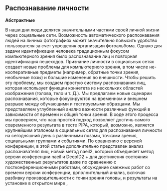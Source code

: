 ## Распознавание личности

**Абстрактные**

В наши дни люди делятся значительными частями своей личной жизни через социальные сети. Возможность автоматического распознавания людей на личных фотографиях может значительно повысить удобство пользователя за счет упрощения организации фотоальбома. Однако для задачи идентификации человека традиционным фокусом компьютерного зрения было распознавание лиц и повторная идентификация пешеходов. Признание личности в социальных сетях создает новые проблемы для компьютерного зрения, в том числе не-кооперативные предметы (например, обратные точки зрения, необычные позы) и большие изменения во внешности. Чтобы решить эту проблему, мы создаем простую систему распознавания лиц, которая использует функции коннетета из нескольких областей изображения (голова, тело и т. Д.). Мы предлагаем новые сценарии распознавания, которые фокусируются на временном и внешнем разрыве между обучающими и тестируемыми образцами. Мы представляем углубленный анализ важности различных функций в зависимости от времени и общей точки зрения. В ходе этого процесса мы проверяем, что наш простой подход позволяет достичь самого современного результата в тесте PIPA, который, возможно, является крупнейшим эталоном в социальных сетях для распознавания личности на сегодняшний день с различными позами, точками зрения, социальными группами и событиями. По сравнению с версией конференции, в этой статье дополнительно представлен анализ распознавателя лиц, новый метод naeil2, который объединяет метод версии конференции naeil и DeepID2 + для достижения состояния художественных результатов даже по сравнению с постконференционными работами, обсуждение смежных работ со времени версии конференции, дополнительный анализ, включая разбивку производительности с точки зрения головы, и результаты на установке в открытом мире ,
